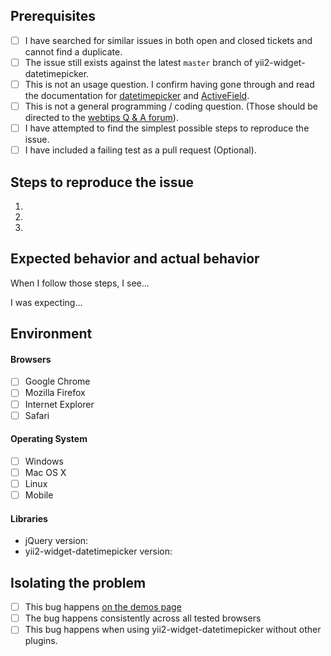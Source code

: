 ## Prerequisites

- [ ] I have searched for similar issues in both open and closed tickets and cannot find a duplicate.
- [ ] The issue still exists against the latest `master` branch of yii2-widget-datetimepicker.
- [ ] This is not an usage question. I confirm having gone through and read the documentation for [datetimepicker](http://demos.krajee.com/widget-details/datetimepicker) and [ActiveField](http://demos.krajee.com/widget-details/active-field).
- [ ] This is not a general programming / coding question. (Those should be directed to the [webtips Q & A forum](http://webtips.krajee.com/questions)).
- [ ] I have attempted to find the simplest possible steps to reproduce the issue.
- [ ] I have included a failing test as a pull request (Optional).

## Steps to reproduce the issue

1.
2.
3.

## Expected behavior and actual behavior

When I follow those steps, I see...

I was expecting...

## Environment

#### Browsers

- [ ] Google Chrome
- [ ] Mozilla Firefox
- [ ] Internet Explorer
- [ ] Safari

#### Operating System

- [ ] Windows
- [ ] Mac OS X
- [ ] Linux
- [ ] Mobile

#### Libraries

- jQuery version:
- yii2-widget-datetimepicker version:

## Isolating the problem

- [ ] This bug happens [on the demos page](http://demos.krajee.com/widget-details/datetimepicker)
- [ ] The bug happens consistently across all tested browsers
- [ ] This bug happens when using yii2-widget-datetimepicker without other plugins.